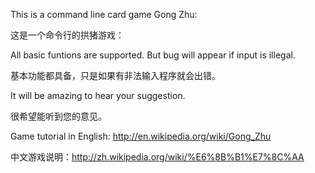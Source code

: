 This is a command line card game Gong Zhu: 

这是一个命令行的拱猪游戏：

All basic funtions are supported. But bug will appear if input is illegal. 

基本功能都具备，只是如果有非法输入程序就会出错。

It will be amazing to hear your suggestion. 

很希望能听到您的意见。

Game tutorial in English: http://en.wikipedia.org/wiki/Gong_Zhu

中文游戏说明：http://zh.wikipedia.org/wiki/%E6%8B%B1%E7%8C%AA
